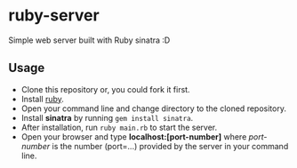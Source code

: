 # ruby-server
Simple web server built with Ruby sinatra :D

## Usage
- Clone this repository or, you could fork it first.
- Install [ruby](https://ruby-lang.org).
- Open your command line and change directory to the cloned repository.
- Install **sinatra** by running `gem install sinatra`.
- After installation, run `ruby main.rb` to start the server.
- Open your browser and type **localhost:[port-number]** where *port-number* is the number (port=...) provided by the server in your command line.
